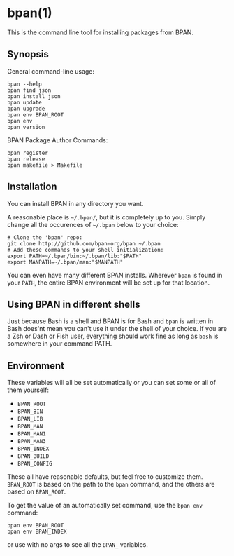 bpan(1)
=======

This is the command line tool for installing packages from BPAN.

## Synopsis

General command-line usage:

    bpan --help
    bpan find json
    bpan install json
    bpan update
    bpan upgrade
    bpan env BPAN_ROOT
    bpan env
    bpan version

BPAN Package Author Commands:

    bpan register
    bpan release
    bpan makefile > Makefile

## Installation

You can install BPAN in any directory you want.

A reasonable place is `~/.bpan/`, but it is completely up to you. Simply change
all the occurences of `~/.bpan` below to your choice:

    # Clone the 'bpan' repo:
    git clone http://github.com/bpan-org/bpan ~/.bpan
    # Add these commands to your shell initialization:
    export PATH=~/.bpan/bin:~/.bpan/lib:"$PATH"
    export MANPATH=~/.bpan/man:"$MANPATH"

You can even have many different BPAN installs.  Wherever `bpan` is found in
your `PATH`, the entire BPAN environment will be set up for that location.

## Using BPAN in different shells

Just because Bash is a shell and BPAN is for Bash and `bpan` is written in Bash
does'nt mean you can't use it under the shell of your choice. If you are a Zsh
or Dash or Fish user, everything should work fine as long as `bash` is
somewhere in your command PATH.

## Environment

These variables will all be set automatically or you can set some or all of
them yourself:

* `BPAN_ROOT`
* `BPAN_BIN`
* `BPAN_LIB`
* `BPAN_MAN`
* `BPAN_MAN1`
* `BPAN_MAN3`
* `BPAN_INDEX`
* `BPAN_BUILD`
* `BPAN_CONFIG`

These all have reasonable defaults, but feel free to customize them.
`BPAN_ROOT` is based on the path to the `bpan` command, and the others are
based on `BPAN_ROOT`.

To get the value of an automatically set command, use the `bpan env` command:

    bpan env BPAN_ROOT
    bpan env BPAN_INDEX

or use with no args to see all the `BPAN_` variables.
